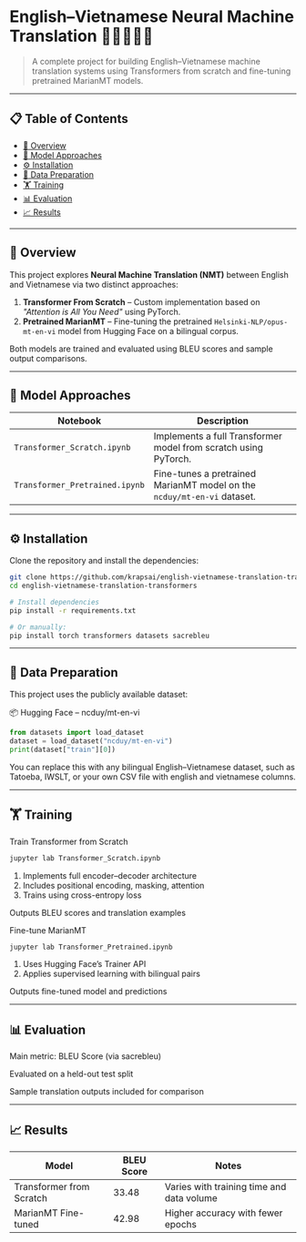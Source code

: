# English–Vietnamese Neural Machine Translation 🧠🇬🇧🇻🇳

> A complete project for building English–Vietnamese machine translation systems using Transformers from scratch and fine-tuning pretrained MarianMT models.

---

## 📋 Table of Contents

- [📌 Overview](#-overview)
- [🔧 Model Approaches](#-model-approaches)
- [⚙️ Installation](#️-installation)
- [📁 Data Preparation](#-data-preparation)
- [🏋️ Training](#-training)
- [📊 Evaluation](#-evaluation)
- [📈 Results](#-results)

---

## 📌 Overview

This project explores **Neural Machine Translation (NMT)** between English and Vietnamese via two distinct approaches:

1. **Transformer From Scratch** – Custom implementation based on *"Attention is All You Need"* using PyTorch.
2. **Pretrained MarianMT** – Fine-tuning the pretrained `Helsinki-NLP/opus-mt-en-vi` model from Hugging Face on a bilingual corpus.

Both models are trained and evaluated using BLEU scores and sample output comparisons.

---

## 🔧 Model Approaches

| Notebook | Description |
|----------|-------------|
| `Transformer_Scratch.ipynb` | Implements a full Transformer model from scratch using PyTorch. |
| `Transformer_Pretrained.ipynb` | Fine-tunes a pretrained MarianMT model on the `ncduy/mt-en-vi` dataset. |

---

## ⚙️ Installation

Clone the repository and install the dependencies:

```bash
git clone https://github.com/krapsai/english-vietnamese-translation-transformers.git
cd english-vietnamese-translation-transformers

# Install dependencies
pip install -r requirements.txt

# Or manually:
pip install torch transformers datasets sacrebleu
```

---
## 📁 Data Preparation

This project uses the publicly available dataset:

📦 Hugging Face – ncduy/mt-en-vi

```python
from datasets import load_dataset
dataset = load_dataset("ncduy/mt-en-vi")
print(dataset["train"][0])
```

You can replace this with any bilingual English–Vietnamese dataset, such as Tatoeba, IWSLT, or your own CSV file with english and vietnamese columns.

---

## 🏋️ Training

Train Transformer from Scratch

```bash
jupyter lab Transformer_Scratch.ipynb
```

1. Implements full encoder–decoder architecture
2. Includes positional encoding, masking, attention
3. Trains using cross-entropy loss

Outputs BLEU scores and translation examples

Fine-tune MarianMT

```bash
jupyter lab Transformer_Pretrained.ipynb
```

1. Uses Hugging Face’s Trainer API
2. Applies supervised learning with bilingual pairs

Outputs fine-tuned model and predictions

---

## 📊 Evaluation

Main metric: BLEU Score (via sacrebleu)

Evaluated on a held-out test split

Sample translation outputs included for comparison

---

## 📈 Results

| Model	| BLEU Score	| Notes |
|---|---|---|
| Transformer from Scratch	| 33.48	| Varies with training time and data volume |
| MarianMT Fine-tuned	| 42.98	| Higher accuracy with fewer epochs |